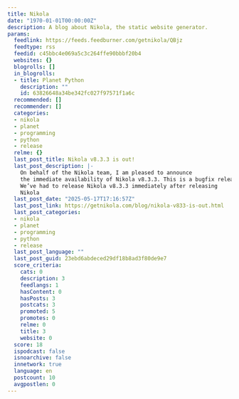 ```yaml
---
title: Nikola
date: "1970-01-01T00:00:00Z"
description: A blog about Nikola, the static website generator.
params:
  feedlink: https://feeds.feedburner.com/getnikola/QBjz
  feedtype: rss
  feedid: c45bbc4e069a5c3c264ffe90bbbf20b4
  websites: {}
  blogrolls: []
  in_blogrolls:
  - title: Planet Python
    description: ""
    id: 63826648a34be342fc027f97571f1a6c
  recommended: []
  recommender: []
  categories:
  - nikola
  - planet
  - programming
  - python
  - release
  relme: {}
  last_post_title: Nikola v8.3.3 is out!
  last_post_description: |-
    On behalf of the Nikola team, I am pleased to announce
    the immediate availability of Nikola v8.3.3. This is a bugfix release.
    We’ve had to release Nikola v8.3.3 immediately after releasing
    Nikola
  last_post_date: "2025-05-17T17:16:57Z"
  last_post_link: https://getnikola.com/blog/nikola-v833-is-out.html
  last_post_categories:
  - nikola
  - planet
  - programming
  - python
  - release
  last_post_language: ""
  last_post_guid: 23ebd6abdeced29df18b8ad3f80de9e7
  score_criteria:
    cats: 0
    description: 3
    feedlangs: 1
    hasContent: 0
    hasPosts: 3
    postcats: 3
    promoted: 5
    promotes: 0
    relme: 0
    title: 3
    website: 0
  score: 18
  ispodcast: false
  isnoarchive: false
  innetwork: true
  language: en
  postcount: 10
  avgpostlen: 0
---
```


